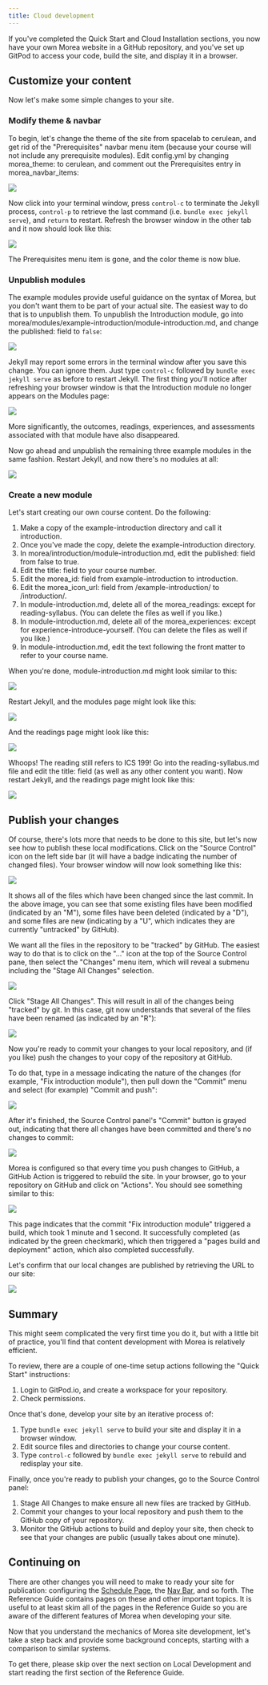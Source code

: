 ```yaml
---
title: Cloud development
---
```


If you've completed the Quick Start and Cloud Installation sections, you now have your own Morea website in a GitHub repository, and you've set up GitPod to access your code, build the site, and display it in a browser. 

## Customize your content

Now let's make some simple changes to your site.

### Modify theme & navbar

To begin, let's change the theme of the site from spacelab to cerulean, and get rid of the "Prerequisites" navbar menu item (because your course will not include any prerequisite modules).  Edit config.yml by changing morea_theme: to cerulean, and comment out the Prerequisites entry in morea_navbar_items:

![](/img/cloud-development/gitpod-2.0.png)

Now click into your terminal window, press `control-c` to terminate the Jekyll process, `control-p` to retrieve the last command (i.e. `bundle exec jekyll serve`), and `return` to restart. Refresh the browser window in the other tab and it now should look like this:

![](/img/cloud-development/gitpod-2.1.png)

The Prerequisites menu item is gone, and the color theme is now blue.

### Unpublish modules

The example modules provide useful guidance on the syntax of Morea, but you don't want them to be part of your actual site. The easiest way to do that is to unpublish them. To unpublish the Introduction module, go into morea/modules/example-introduction/module-introduction.md, and change the published: field to `false`:

![](/img/cloud-development/gitpod-2.2.png)

Jekyll may report some errors in the terminal window after you save this change. You can ignore them. Just type `control-c` followed by `bundle exec jekyll serve` as before to restart Jekyll. The first thing you'll notice after refreshing your browser window is that the Introduction module no longer appears on the Modules page:

![](/img/cloud-development/gitpod-2.3.png)

More significantly, the outcomes, readings, experiences, and assessments associated with that module have also disappeared.

Now go ahead and unpublish the remaining three example modules in the same fashion. Restart Jekyll, and now there's no modules at all:

![](/img/cloud-development/gitpod-2.4.png)

### Create a new  module

Let's start creating our own course content. Do the following:

1. Make a copy of the example-introduction directory and call it introduction.
2. Once you've made the copy, delete the example-introduction directory.
3. In morea/introduction/module-introduction.md, edit the published: field from false to true.
4. Edit the title: field to your course number.
5. Edit the morea_id: field from example-introduction to introduction.
6. Edit the morea_icon_url: field from /example-introduction/ to /introduction/.
7. In module-introduction.md, delete all of the morea_readings: except for reading-syllabus. (You can delete the files as well if you like.)
8. In module-introduction.md, delete all of the morea_experiences: except for experience-introduce-yourself. (You can delete the files as well if you like.) 
9. In module-introduction.md, edit the text following the front matter to refer to your course name.

When you're done, module-introduction.md might look similar to this:

![](/img/cloud-development/gitpod-2.5.png)

Restart Jekyll, and the modules page might look like this:

![](/img/cloud-development/gitpod-2.6.png)

And the readings page might look like this:

![](/img/cloud-development/gitpod-2.7.png)

Whoops! The reading still refers to ICS 199!  Go into the reading-syllabus.md file and edit the title: field (as well as any other content you want).  Now restart Jekyll, and the readings page might look like this:

![](/img/cloud-development/gitpod-2.8.png)

## Publish your changes

Of course, there's lots more that needs to be done to this site, but let's now see how to publish these local modifications.  Click on the "Source Control" icon on the left side bar (it will have a badge indicating the number of changed files). Your browser window will now look something like this:

![](/img/cloud-development/gitpod-2.9.png)

It shows all of the files which have been changed since the last commit. In the above image, you can see that some existing files have been modified (indicated by an "M"), some files have been deleted (indicated by a "D"), and some files are new (indicating by a "U", which indicates they are currently "untracked" by GitHub). 

We want all the files in the repository to be "tracked" by GitHub. The easiest way to do that is to click on the "..." icon at the top of the Source Control pane, then select the "Changes" menu item, which will reveal a submenu including the "Stage All Changes" selection. 

![](/img/cloud-development/gitpod-2.10.png)

Click "Stage All Changes". This will result in all of the changes being "tracked" by git. In this case, git now understands that several of the files have been renamed (as indicated by an "R"):

![](/img/cloud-development/gitpod-2.11.png)

Now you're ready to commit your changes to your local repository, and (if you like) push the changes to your copy of the repository at GitHub. 

To do that, type in a message indicating the nature of the changes (for example, "Fix introduction module"), then pull down the "Commit" menu and select (for example) "Commit and push":

![](/img/cloud-development/gitpod-2.12.png)

After it's finished, the Source Control panel's "Commit" button is grayed out, indicating that there all changes have been committed and there's no changes to commit:

![](/img/cloud-development/gitpod-2.13.png)


Morea is configured so that every time you push changes to GitHub, a GitHub Action is triggered to rebuild the site. In your browser, go to your repository on GitHub and click on "Actions". You should see something similar to this:

![](/img/cloud-development/gitpod-2.14.png)

This page indicates that the commit "Fix introduction module" triggered a build, which took 1 minute and 1 second. It successfully completed (as indicated by the green checkmark), which then triggered a "pages build and deployment" action, which also completed successfully.

Let's confirm that our local changes are published by retrieving the URL to our site:

![](/img/cloud-development/gitpod-2.15.png)

## Summary

This might seem complicated the very first time you do it, but with a little bit of practice, you'll find that content development with Morea is relatively efficient.

To review, there are a couple of one-time setup actions following the "Quick Start" instructions:

1. Login to GitPod.io, and create a workspace for your repository.
2. Check permissions.

Once that's done, develop your site by an iterative process of:

1. Type `bundle exec jekyll serve` to build your site and display it in a browser window.
2. Edit source files and directories to change your course content.
3. Type `control-c` followed by `bundle exec jekyll serve` to rebuild and redisplay your site.

Finally, once you're ready to publish your changes, go to the Source Control panel:

1. Stage All Changes to make ensure all new files are tracked by GitHub.
2. Commit your changes to your local repository and push them to the GitHub copy of your repository.
3. Monitor the GitHub actions to build and deploy your site, then check to see that your changes are public (usually takes about one minute).

## Continuing on

There are other changes you will need to make to ready your site for publication: configuring the [Schedule Page](schedule-page.md), the [Nav Bar](navbar-configuration.md), and so forth. The Reference Guide contains pages on these and other important topics. It is useful to at least skim all of the pages in the Reference Guide so you are aware of the different features of Morea when developing your site.

Now that you understand the mechanics of Morea site development, let's take a step back and provide some background concepts, starting with a comparison to similar systems. 

To get there, please skip over the next section on Local Development and start reading the first section of the Reference Guide.
